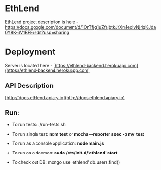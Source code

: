 # EthLend
EthLend project description is here - https://docs.google.com/document/d/1OnTfjg1uZfajbtkJrXm1eolvNj4qKJda0Y8K-6V1BFE/edit?usp=sharing

# Deployment
Server is located here - [https://ethlend-backend.herokuapp.com](https://ethlend-backend.herokuapp.com)

## API Description
[http://docs.ethlend.apiary.io](http://docs.ethlend.apiary.io)

## Run:
* To run tests:
     ./run-tests.sh

* To run single test:
     **npm test**
     or
     **mocha \-\-reporter spec -g my_test**

* To run as a console application:
     **node main.js**

* To run as a daemon:
     **sudo /etc/init.d/'ethlend' start**

* To check out DB:
     mongo
     use 'ethlend'
     db.users.find()

<!-- initial -->